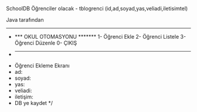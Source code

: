 SchoolDB
Öğrenciler olacak - tblogrenci (id,ad,soyad,yas,veliadi,iletisimtel)

Java tarafından
* ***************************
* *** OKUL OTOMASYONU *******
  1- Öğrenci Ekle
  2- Öğrenci Listele
  3- Öğrenci Düzenle
  0- ÇIKIŞ
* ------
* Öğrenci Ekleme Ekranı
* ad:
* soyad:
* yas:
* veliadi:
* iletişim:
* DB ye kaydet
  */